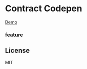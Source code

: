 # Contract Codepen

[Demo](https://ethereum-play.github.io/collection-page/)

### feature

## License
MIT
